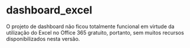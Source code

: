 # dashboard_excel
O projeto de dashboard não ficou totalmente funcional em virtude da utilização do Excel no Office 365 gratuito, portanto, sem muitos recursos disponibilizados nesta versão.
